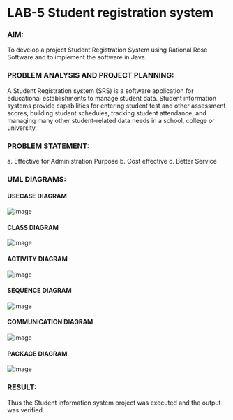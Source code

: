 # LAB-5 Student registration system
### AIM:
To develop a project Student Registration System using Rational Rose Software and to
implement the software in Java.
### PROBLEM ANALYSIS AND PROJECT PLANNING:
A Student Registration system (SRS) is a software application for educational
establishments to manage student data. Student information systems provide capabilities for
entering student test and other assessment scores, building student schedules, tracking student
attendance, and managing many other student-related data needs in a school, college or
university.
### PROBLEM STATEMENT:
a. Effective for Administration Purpose
b. Cost effective
c. Better Service
### UML DIAGRAMS:
#### USECASE DIAGRAM
![image](https://github.com/Jenishajustin/LAB-5-Student-registration-system/assets/119405070/5769edea-483e-407f-b4da-55adf40f0fab)

#### CLASS DIAGRAM
![image](https://github.com/Jenishajustin/LAB-5-Student-registration-system/assets/119405070/48853708-b72b-4a42-8882-c024bee3feec)

#### ACTIVITY DIAGRAM
![image](https://github.com/Jenishajustin/LAB-5-Student-registration-system/assets/119405070/64829a28-531f-4133-bc57-84e501b712fc)

#### SEQUENCE DIAGRAM
![image](https://github.com/Jenishajustin/LAB-5-Student-registration-system/assets/119405070/83d79892-9fe8-442c-ac8b-cf8a5707c1a0)

#### COMMUNICATION DIAGRAM
![image](https://github.com/Jenishajustin/LAB-5-Student-registration-system/assets/119405070/2168f412-1c61-4262-b8bf-f1556fb81409)

#### PACKAGE DIAGRAM
![image](https://github.com/Jenishajustin/LAB-5-Student-registration-system/assets/119405070/a09856d0-2dab-441d-84f9-05d41661d2b0)

### RESULT:
Thus the Student information system project was executed and the output was
verified.
